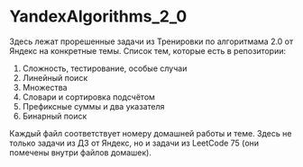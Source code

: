 # YandexAlgorithms_2_0
Здесь лежат прорешенные задачи из Тренировки по алгоритмама 2.0 от Яндекс на конкретные темы. 
Список тем, которые есть в репозитории:
1) Сложность, тестирование, особые случаи
2) Линейный поиск
3) Множества
4) Словари и сортировка подсчётом
5) Префиксные суммы и два указателя
6) Бинарный поиск
   
Каждый файл соответствует номеру домашней работы и теме. 
Здесь не только задачи из ДЗ от Яндекс, но и задачи из LeetCode 75 (они помечены внутри файлов домашек).
